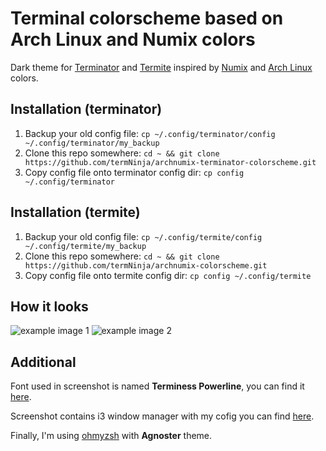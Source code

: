 # Terminal colorscheme based on Arch Linux and Numix colors
Dark theme for [Terminator](http://gnometerminator.blogspot.rs/p/introduction.html) 
and [Termite](https://github.com/thestinger/termite) inspired by
[Numix](https://numixproject.org/) and [Arch Linux](https://www.archlinux.org/) colors.

## Installation (terminator)
1. Backup your old config file:
	```cp ~/.config/terminator/config ~/.config/terminator/my_backup```
1. Clone this repo somewhere:
	```cd ~ && git clone https://github.com/termNinja/archnumix-terminator-colorscheme.git```
1. Copy config file onto terminator config dir:
	```cp config ~/.config/terminator```

## Installation (termite)
1. Backup your old config file:
	```cp ~/.config/termite/config ~/.config/termite/my_backup```
1. Clone this repo somewhere:
	```cd ~ && git clone https://github.com/termNinja/archnumix-colorscheme.git```
1. Copy config file onto termite config dir:
	```cp config ~/.config/termite```


## How it looks
![example image 1](https://github.com/termNinja/archnumix-terminator-colorscheme/blob/master/example.png "Example 1")
![example image 2](https://github.com/termNinja/archnumix-terminator-colorscheme/blob/master/ranger.png "Example 2")

## Additional
Font used in screenshot is named **Terminess Powerline**, you can find it 
[here](https://github.com/powerline/fonts).

Screenshot contains i3 window manager with my cofig you can
find [here](https://github.com/termNinja/dotfiles).

Finally, I'm using [ohmyzsh](https://github.com/robbyrussell/oh-my-zsh) with **Agnoster** theme.
